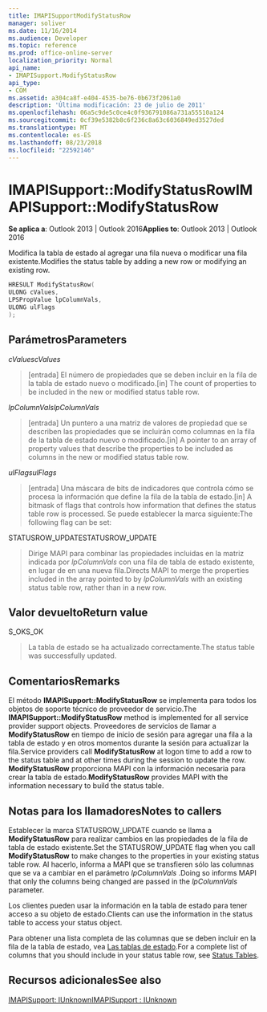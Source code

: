 ```yaml
---
title: IMAPISupportModifyStatusRow
manager: soliver
ms.date: 11/16/2014
ms.audience: Developer
ms.topic: reference
ms.prod: office-online-server
localization_priority: Normal
api_name:
- IMAPISupport.ModifyStatusRow
api_type:
- COM
ms.assetid: a304ca8f-e404-4535-be76-0b673f2061a0
description: 'Última modificación: 23 de julio de 2011'
ms.openlocfilehash: 06a5c9de5c0ce4c0f936791086a731a55510a124
ms.sourcegitcommit: 0cf39e5382b8c6f236c8a63c6036849ed3527ded
ms.translationtype: MT
ms.contentlocale: es-ES
ms.lasthandoff: 08/23/2018
ms.locfileid: "22592146"
---
```

# <a name="imapisupportmodifystatusrow"></a><span data-ttu-id="b524b-103">IMAPISupport::ModifyStatusRow</span><span class="sxs-lookup"><span data-stu-id="b524b-103">IMAPISupport::ModifyStatusRow</span></span>

  
  
<span data-ttu-id="b524b-104">**Se aplica a**: Outlook 2013 | Outlook 2016</span><span class="sxs-lookup"><span data-stu-id="b524b-104">**Applies to**: Outlook 2013 | Outlook 2016</span></span> 
  
<span data-ttu-id="b524b-105">Modifica la tabla de estado al agregar una fila nueva o modificar una fila existente.</span><span class="sxs-lookup"><span data-stu-id="b524b-105">Modifies the status table by adding a new row or modifying an existing row.</span></span>
  
```cpp
HRESULT ModifyStatusRow(
ULONG cValues,
LPSPropValue lpColumnVals,
ULONG ulFlags
);
```

## <a name="parameters"></a><span data-ttu-id="b524b-106">Parámetros</span><span class="sxs-lookup"><span data-stu-id="b524b-106">Parameters</span></span>

 <span data-ttu-id="b524b-107">_cValues_</span><span class="sxs-lookup"><span data-stu-id="b524b-107">_cValues_</span></span>
  
> <span data-ttu-id="b524b-108">[entrada] El número de propiedades que se deben incluir en la fila de la tabla de estado nuevo o modificado.</span><span class="sxs-lookup"><span data-stu-id="b524b-108">[in] The count of properties to be included in the new or modified status table row.</span></span> 
    
 <span data-ttu-id="b524b-109">_lpColumnVals_</span><span class="sxs-lookup"><span data-stu-id="b524b-109">_lpColumnVals_</span></span>
  
> <span data-ttu-id="b524b-110">[entrada] Un puntero a una matriz de valores de propiedad que se describen las propiedades que se incluirán como columnas en la fila de la tabla de estado nuevo o modificado.</span><span class="sxs-lookup"><span data-stu-id="b524b-110">[in] A pointer to an array of property values that describe the properties to be included as columns in the new or modified status table row.</span></span>
    
 <span data-ttu-id="b524b-111">_ulFlags_</span><span class="sxs-lookup"><span data-stu-id="b524b-111">_ulFlags_</span></span>
  
> <span data-ttu-id="b524b-112">[entrada] Una máscara de bits de indicadores que controla cómo se procesa la información que define la fila de la tabla de estado.</span><span class="sxs-lookup"><span data-stu-id="b524b-112">[in] A bitmask of flags that controls how information that defines the status table row is processed.</span></span> <span data-ttu-id="b524b-113">Se puede establecer la marca siguiente:</span><span class="sxs-lookup"><span data-stu-id="b524b-113">The following flag can be set:</span></span>
    
<span data-ttu-id="b524b-114">STATUSROW_UPDATE</span><span class="sxs-lookup"><span data-stu-id="b524b-114">STATUSROW_UPDATE</span></span> 
  
> <span data-ttu-id="b524b-115">Dirige MAPI para combinar las propiedades incluidas en la matriz indicada por _lpColumnVals_ con una fila de tabla de estado existente, en lugar de en una nueva fila.</span><span class="sxs-lookup"><span data-stu-id="b524b-115">Directs MAPI to merge the properties included in the array pointed to by  _lpColumnVals_ with an existing status table row, rather than in a new row.</span></span> 
    
## <a name="return-value"></a><span data-ttu-id="b524b-116">Valor devuelto</span><span class="sxs-lookup"><span data-stu-id="b524b-116">Return value</span></span>

<span data-ttu-id="b524b-117">S_OK</span><span class="sxs-lookup"><span data-stu-id="b524b-117">S_OK</span></span> 
  
> <span data-ttu-id="b524b-118">La tabla de estado se ha actualizado correctamente.</span><span class="sxs-lookup"><span data-stu-id="b524b-118">The status table was successfully updated.</span></span>
    
## <a name="remarks"></a><span data-ttu-id="b524b-119">Comentarios</span><span class="sxs-lookup"><span data-stu-id="b524b-119">Remarks</span></span>

<span data-ttu-id="b524b-120">El método **IMAPISupport::ModifyStatusRow** se implementa para todos los objetos de soporte técnico de proveedor de servicio.</span><span class="sxs-lookup"><span data-stu-id="b524b-120">The **IMAPISupport::ModifyStatusRow** method is implemented for all service provider support objects.</span></span> <span data-ttu-id="b524b-121">Proveedores de servicios de llamar a **ModifyStatusRow** en tiempo de inicio de sesión para agregar una fila a la tabla de estado y en otros momentos durante la sesión para actualizar la fila.</span><span class="sxs-lookup"><span data-stu-id="b524b-121">Service providers call **ModifyStatusRow** at logon time to add a row to the status table and at other times during the session to update the row.</span></span> <span data-ttu-id="b524b-122">**ModifyStatusRow** proporciona MAPI con la información necesaria para crear la tabla de estado.</span><span class="sxs-lookup"><span data-stu-id="b524b-122">**ModifyStatusRow** provides MAPI with the information necessary to build the status table.</span></span> 
  
## <a name="notes-to-callers"></a><span data-ttu-id="b524b-123">Notas para los llamadores</span><span class="sxs-lookup"><span data-stu-id="b524b-123">Notes to callers</span></span>

<span data-ttu-id="b524b-124">Establecer la marca STATUSROW_UPDATE cuando se llama a **ModifyStatusRow** para realizar cambios en las propiedades de la fila de tabla de estado existente.</span><span class="sxs-lookup"><span data-stu-id="b524b-124">Set the STATUSROW_UPDATE flag when you call **ModifyStatusRow** to make changes to the properties in your existing status table row.</span></span> <span data-ttu-id="b524b-125">Al hacerlo, informa a MAPI que se transfieren sólo las columnas que se va a cambiar en el parámetro _lpColumnVals_ .</span><span class="sxs-lookup"><span data-stu-id="b524b-125">Doing so informs MAPI that only the columns being changed are passed in the  _lpColumnVals_ parameter.</span></span> 
  
<span data-ttu-id="b524b-126">Los clientes pueden usar la información en la tabla de estado para tener acceso a su objeto de estado.</span><span class="sxs-lookup"><span data-stu-id="b524b-126">Clients can use the information in the status table to access your status object.</span></span> 
  
<span data-ttu-id="b524b-127">Para obtener una lista completa de las columnas que se deben incluir en la fila de la tabla de estado, vea [Las tablas de estado](status-tables.md).</span><span class="sxs-lookup"><span data-stu-id="b524b-127">For a complete list of columns that you should include in your status table row, see [Status Tables](status-tables.md).</span></span>
  
## <a name="see-also"></a><span data-ttu-id="b524b-128">Recursos adicionales</span><span class="sxs-lookup"><span data-stu-id="b524b-128">See also</span></span>



[<span data-ttu-id="b524b-129">IMAPISupport: IUnknown</span><span class="sxs-lookup"><span data-stu-id="b524b-129">IMAPISupport : IUnknown</span></span>](imapisupportiunknown.md)

